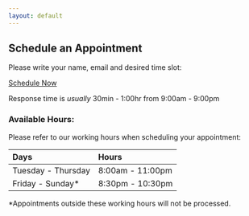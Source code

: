 ```yaml
---
layout: default
---
```


## Schedule an Appointment

Please write your name, email and desired time slot:

[Schedule Now](emailscript) 

Response time is _usually_ 30min - 1:00hr from 9:00am - 9:00pm 

### [](#header-6)Available Hours: 

Please refer to our working hours when scheduling your appointment: 


| Days               | Hours            |
|:-------------------|:-----------------|
| Tuesday - Thursday | 8:00am - 11:00pm |
| Friday - Sunday*   | 8:30pm - 10:30pm |


*Appointments outside these working hours will not be processed.  
